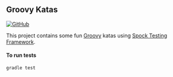 Groovy Katas
----------------------------

[![GitHub](https://github.com/josdem/groovy-katas/actions/workflows/main.yml/badge.svg)](https://github.com/josdem/groovy-katas/actions)

This project contains some fun [Groovy](https://groovy-lang.org/) katas using [Spock Testing Framework](https://spockframework.org/).

#### To run tests

```bash
gradle test
```

